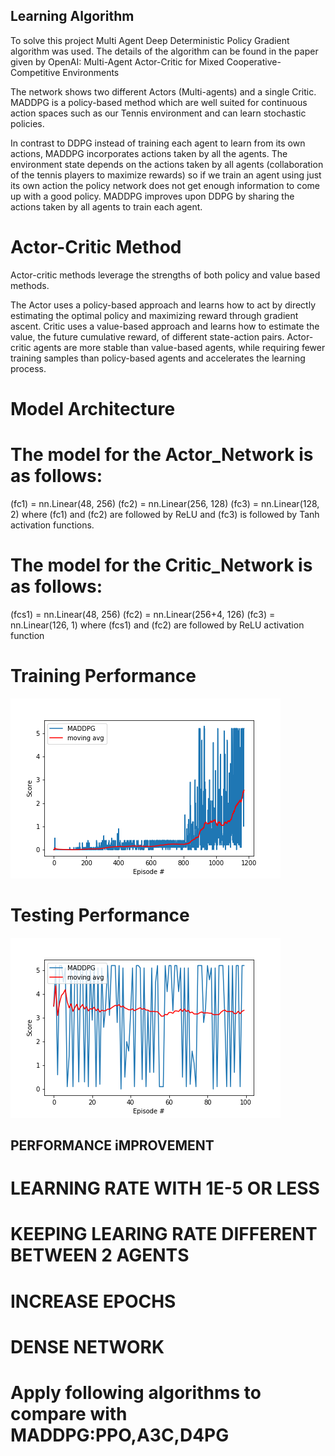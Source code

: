 
## Learning Algorithm

To solve this project Multi Agent Deep Deterministic Policy Gradient algorithm was used. The details of the algorithm can be found in the paper given by OpenAI: Multi-Agent Actor-Critic for Mixed Cooperative-Competitive Environments


The network shows two different Actors (Multi-agents) and a single Critic. MADDPG is a policy-based method which are well suited for continuous action spaces such as our Tennis environment and can learn stochastic policies.

In contrast to DDPG instead of training each agent to learn from its own actions, MADDPG incorporates actions taken by all the agents. The environment state depends on the actions taken by all agents (collaboration of the tennis players to maximize rewards) so if we train an agent using just its own action the policy network does not get enough information to come up with a good policy. MADDPG improves upon DDPG by sharing the actions taken by all agents to train each agent.


# Actor-Critic Method

Actor-critic methods leverage the strengths of both policy and value based methods.

The Actor uses a policy-based approach and learns how to act by directly estimating the optimal policy and maximizing reward through gradient ascent. Critic uses a value-based approach and learns how to estimate the value, the future cumulative reward, of different state-action pairs. Actor-critic agents are more stable than value-based agents, while requiring fewer training samples than policy-based agents and accelerates the learning process.

# Model Architecture

# The model for the Actor_Network is as follows:

(fc1) = nn.Linear(48, 256)
(fc2) = nn.Linear(256, 128)
(fc3) = nn.Linear(128, 2)
where (fc1) and (fc2) are followed by ReLU and (fc3) is followed by Tanh activation functions.

# The model for the Critic_Network is as follows:

(fcs1) = nn.Linear(48, 256)
(fc2) = nn.Linear(256+4, 126)
(fc3) = nn.Linear(126, 1)
where (fcs1) and (fc2) are followed by ReLU activation function

# Training Performance
![](Report_Training.png)

# Testing Performance
![](https://github.com/abhishekeb211/Tennis/blob/main/Report_%20MADDPG_Test.png)

## PERFORMANCE iMPROVEMENT

# LEARNING RATE WITH 1E-5 OR LESS
# KEEPING LEARING RATE DIFFERENT BETWEEN 2 AGENTS 
# INCREASE EPOCHS 
# DENSE NETWORK
# Apply following algorithms to compare with MADDPG:PPO,A3C,D4PG


